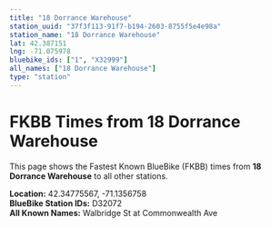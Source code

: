 ```yaml
---
title: "18 Dorrance Warehouse"
station_uuid: "37f3f113-91f7-b194-2603-8755f5e4e98a"
station_name: "18 Dorrance Warehouse"
lat: 42.387151
lng: -71.075978
bluebike_ids: ["1", "X32999"]
all_names: ["18 Dorrance Warehouse"]
type: "station"
---
```


# FKBB Times from 18 Dorrance Warehouse

This page shows the Fastest Known BlueBike (FKBB) times from **18 Dorrance Warehouse** to all other stations.

**Location:** 42.34775567, -71.1356758  
**BlueBike Station IDs:** D32072  
**All Known Names:** Walbridge St at Commonwealth Ave

